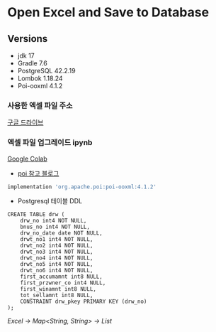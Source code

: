 # Open Excel and Save to Database
## Versions
- jdk 17
- Gradle 7.6
- PostgreSQL 42.2.19
- Lombok 1.18.24
- Poi-ooxml 4.1.2

### 사용한 엑셀 파일 주소
[구글 드라이브](https://docs.google.com/spreadsheets/d/156UQms38rIhkRKW7DtJ3cyga5da1zlfZ/edit?usp=share_link&ouid=103722800894337209511&rtpof=true&sd=true)
### 엑셀 파일 업그레이드 ipynb
[Google Colab](https://colab.research.google.com/drive/1DryM_FAE8fg1SGYGL9ECMqE-NldkMKBr?usp=sharing)

* [poi 참고 블로그](https://velog.io/@uuuouuo/parsing-1)
```groovy
implementation 'org.apache.poi:poi-ooxml:4.1.2'
```
- Postgresql 테이블 DDL
```postgresql
CREATE TABLE drw (
	drw_no int4 NOT NULL,
	bnus_no int4 NOT NULL,
	drw_no_date date NOT NULL,
	drwt_no1 int4 NOT NULL,
	drwt_no2 int4 NOT NULL,
	drwt_no3 int4 NOT NULL,
	drwt_no4 int4 NOT NULL,
	drwt_no5 int4 NOT NULL,
	drwt_no6 int4 NOT NULL,
	first_accumamnt int8 NULL,
	first_przwner_co int4 NULL,
	first_winamnt int8 NULL,
	tot_sellamnt int8 NULL,
	CONSTRAINT drw_pkey PRIMARY KEY (drw_no)
);
```
*Excel -> Map<String, String> -> List<Drw>*





